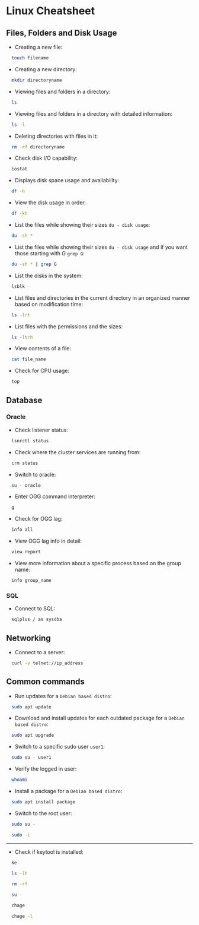 # Linux Cheatsheet

## Files, Folders and Disk Usage

- Creating a new file:

```sh
  touch filename
```

- Creating a new directory:

```sh
  mkdir directoryname
```

- Viewing files and folders in a directory:

```sh
  ls
```

- Viewing files and folders in a directory with detailed information:

```sh
  ls -l
```

- Deleting directories with files in it:

```sh
  rm -rf directoryname
```

- Check disk I/O capability:

```sh
  iostat
```

- Displays disk space usage and availability:

```sh
  df -h
```

- View the disk usage in order:

```sh
  df -kh
```

- List the files while showing their sizes `du - disk usage`:

```sh
  du -sh *
```

- List the files while showing their sizes `du - disk usage` and if you want those starting with G `grep G`:

```sh
  du -sh * | grep G
```

- List the disks in the system:

```sh
  lsblk
```

- List files and directories in the current directory in an organized manner based on modification time:
  
```sh
  ls -lrt
```

- List files with the permissions and the sizes:

```sh
  ls -ltrh
```

- View contents of a file:

```sh
  cat file_name
```

- Check for CPU usage:

```sh
  top
```

## Database 

### Oracle

- Check listener status:

```sh
  lsnrctl status
```

- Check where the cluster services are running from:
  
```sh
  crm status
```

- Switch to oracle:

```sh
  su - oracle
```

- Enter OGG command interpreter:

```sh
  g
```

- Check for OGG lag:

```sh
  info all
```

- View OGG lag info in detail:

```sh
  view report
```

- View more information about a specific process based on the group name:

```sh
  info group_name
```

### SQL

- Connect to SQL:

```sh
  sqlplus / as sysdba
```

## Networking

- Connect to a server:

```sh
  curl -v telnet://ip_address
```

## Common commands

- Run updates for a `Debian based distro`:

```sh
  sudo apt update
```

- Download and install updates for each outdated package for a `Debian based distro`:

```sh
  sudo apt upgrade
```

- Switch to a specific sudo user `user1`:

```sh
  sudo su - user1
```

- Verify the logged in user:

```sh
  whoami
```

- Install a package for a `Debian based distro`:

```sh
  sudo apt install package
```

- Switch to the root user:
  
```sh
  sudo su -
```

```sh
  sudo -i
```

---

- Check if keytool is installed:

```sh
  ke
```

```sh
  ls -lh
```

```sh
  rm -rf
```

```sh
  su -
```

```sh
  chage
```

```sh
  chage -l
```
